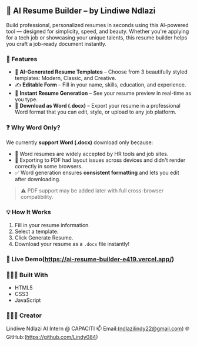 ## 💼 AI Resume Builder – by Lindiwe Ndlazi

Build professional, personalized resumes in seconds using this AI-powered tool — designed for simplicity, speed, and beauty. Whether you're applying for a tech job or showcasing your unique talents, this resume builder helps you craft a job-ready document instantly.

### 🎯 Features

* 🧠 **AI-Generated Resume Templates** – Choose from 3 beautifully styled templates: Modern, Classic, and Creative.
* ✍️ **Editable Form** – Fill in your name, skills, education, and experience.
* 📝 **Instant Resume Generation** – See your resume preview in real-time as you type.
* 📄 **Download as Word (.docx)** – Export your resume in a professional Word format that you can edit, style, or upload to any job platform.

### ❓ Why Word Only?

We currently **support Word (.docx)** download only because:

* 📝 Word resumes are widely accepted by HR tools and job sites.
* 🧩 Exporting to PDF had layout issues across devices and didn't render correctly in some browsers.
* ✅ Word generation ensures **consistent formatting** and lets you edit after downloading.

> ⚠️ PDF support may be added later with full cross-browser compatibility.

### 💡 How It Works

1. Fill in your resume information.
2. Select a template.
3. Click Generate Resume.
4. Download your resume as a `.docx` file instantly!

### 🚀 Live Demo(https://ai-resume-builder-e419.vercel.app/)

### 👩🏽‍💻 Built With

* HTML5
* CSS3
* JavaScript

### 🧑🏽‍🎓 Creator

Lindiwe Ndlazi
AI Intern @ CAPACITI
📫 Email:(ndlazilindy22@gmail.com)
🌐 GitHub:(https://github.com/Lindy084)

